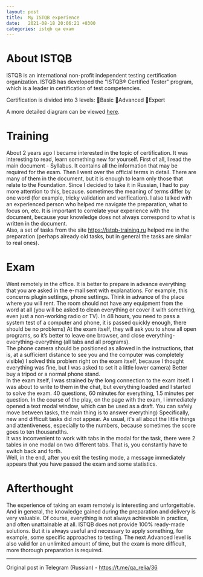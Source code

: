 ```yaml
---
layout: post
title:  My ISTQB experience
date:   2021-08-18 20:06:21 +0300
categories: istqb qa exam
---
```

# About ISTQB
ISTQB is an international non-profit independent testing certification organization.
ISTQB has developed the "ISTQB® Certified Tester" program, which is a leader in certification of test competencies.
 
Certification is divided into 3 levels:
🔹Basic
🔹Advanced
🔹Expert
  
A more detailed diagram can be viewed [here](https://www.istqb.org/about-us/istqb-levels-and-modules.html).
 
# Training
About 2 years ago I became interested in the topic of certification. It was interesting to read, learn something new for yourself.
First of all, I read the main document - Syllabus. It contains all the information that may be required for the exam. Then I went over the official terms in detail. There are many of them in the document, but it is enough to learn only those that relate to the Foundation.
Since I decided to take it in Russian, I had to pay more attention to this, because. sometimes the meaning of terms differ by one word (for example, tricky validation and verification). I also talked with an experienced person who helped me navigate the preparation, what to focus on, etc. It is important to correlate your experience with the document, because your knowledge does not always correspond to what is written in the document. <br>
Also, a set of tasks from the site <https://istqb-training.ru> helped me in the preparation (perhaps already old tasks, but in general the tasks are similar to real ones).

# Exam
Went remotely in the office. It is better to prepare in advance everything that you are asked in the e-mail sent with explanations. For example, this concerns plugin settings, phone settings. Think in advance of the place where you will rent. The room should not have any equipment from the word at all (you will be asked to clean everything or cover it with something, even just a non-working radio or TV).
In 48 hours, you need to pass a system test of a computer and phone, it is passed quickly enough, there should be no problems)
At the exam itself, they will ask you to show all open programs, so it’s better to leave one browser, and close everything-everything-everything (all tabs and all programs). <br>
The phone camera should be positioned as allowed in the instructions, that is, at a sufficient distance to see you and the computer was completely visible) I solved this problem right on the exam itself, because I thought everything was fine, but I was asked to set it a little lower camera) Better buy a tripod or a normal phone stand. <br>
In the exam itself, I was strained by the long connection to the exam itself. I was about to write to them in the chat, but everything loaded and I started to solve the exam. 40 questions, 60 minutes for everything, 1.5 minutes per question.
In the course of the play, on the page with the exam, I immediately opened a text modal window, which can be used as a draft.
You can safely move between tasks, the main thing is to answer everything)
Specifically, new and difficult tasks did not appear. As usual, it's all about the little things and attentiveness, especially to the numbers, because sometimes the score goes to ten thousandths. <br>
It was inconvenient to work with tabs in the modal for the task, there were 2 tables in one modal on two different tabs. That is, you constantly have to switch back and forth. <br>
Well, in the end, after you exit the testing mode, a message immediately appears that you have passed the exam and some statistics.

# Afterthought
The experience of taking an exam remotely is interesting and unforgettable. And in general, the knowledge gained during the preparation and delivery is very valuable. Of course, everything is not always achievable in practice, and often unattainable at all. ISTQB does not provide 100% ready-made solutions. But it is always useful and necessary to apply something, for example, some specific approaches to testing. The next Advanced level is also valid for an unlimited amount of time, but the exam is more difficult, more thorough preparation is required.

_________________
Original post in Telegram (Russian) - <https://t.me/qa_relia/36>
